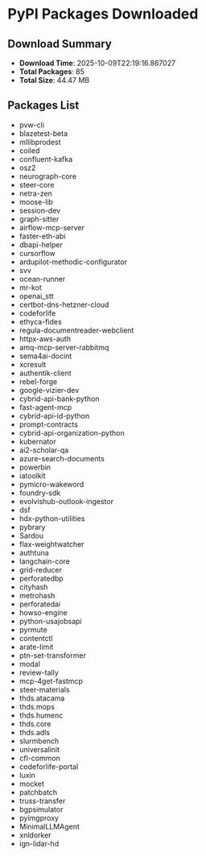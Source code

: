 # PyPI Packages Downloaded

## Download Summary
- **Download Time**: 2025-10-09T22:19:16.867027
- **Total Packages**: 85
- **Total Size**: 44.47 MB

## Packages List
- pvw-cli
- blazetest-beta
- mllibprodest
- coiled
- confluent-kafka
- osz2
- neurograph-core
- steer-core
- netra-zen
- moose-lib
- session-dev
- graph-sitter
- airflow-mcp-server
- faster-eth-abi
- dbapi-helper
- cursorflow
- ardupilot-methodic-configurator
- svv
- ocean-runner
- mr-kot
- openai_stt
- certbot-dns-hetzner-cloud
- codeforlife
- ethyca-fides
- regula-documentreader-webclient
- httpx-aws-auth
- amq-mcp-server-rabbitmq
- sema4ai-docint
- xcresult
- authentik-client
- rebel-forge
- google-vizier-dev
- cybrid-api-bank-python
- fast-agent-mcp
- cybrid-api-id-python
- prompt-contracts
- cybrid-api-organization-python
- kubernator
- ai2-scholar-qa
- azure-search-documents
- powerbin
- iatoolkit
- pymicro-wakeword
- foundry-sdk
- evolvishub-outlook-ingestor
- dsf
- hdx-python-utilities
- pybrary
- Sardou
- flax-weightwatcher
- authtuna
- langchain-core
- grid-reducer
- perforatedbp
- cityhash
- metrohash
- perforatedai
- howso-engine
- python-usajobsapi
- pyrmute
- contentctl
- arate-limit
- ptn-set-transformer
- modal
- review-tally
- mcp-4get-fastmcp
- steer-materials
- thds.atacama
- thds.mops
- thds.humenc
- thds.core
- thds.adls
- slurmbench
- universalinit
- cfl-common
- codeforlife-portal
- luxin
- mocket
- patchbatch
- truss-transfer
- bgpsimulator
- pyimgproxy
- MinimalLLMAgent
- xnldorker
- ign-lidar-hd
